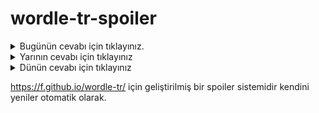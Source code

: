 # wordle-tr-spoiler

<details>
  <summary>Bugünün cevabı için tıklayınız.</summary>
  <br>
    <b> kurma </b>
</details>

<details>
  <summary>Yarının cevabı için tıklayınız</summary>
  <br>
   <b> yamçı </b>
</details>

<details>
  <summary>Dünün cevabı için tıklayınız </summary>
  <br>
  <b> ölçer </b>
</details>

https://f.github.io/wordle-tr/ için geliştirilmiş bir spoiler sistemidir kendini yeniler otomatik olarak.

